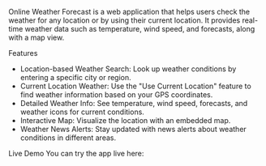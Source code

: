 
Online Weather Forecast is a web application that helps users check the weather for any location or by using their current location. It provides real-time weather data such as temperature, wind speed, and forecasts, along with a map view.


Features

- Location-based Weather Search: Look up weather conditions by entering a specific city or region.
- Current Location Weather: Use the "Use Current Location" feature to find weather information based on your GPS coordinates.
- Detailed Weather Info: See temperature, wind speed, forecasts, and weather icons for current conditions.
- Interactive Map: Visualize the location with an embedded map.
- Weather News Alerts: Stay updated with news alerts about weather conditions in different areas.


Live Demo
You can try the app live here:
